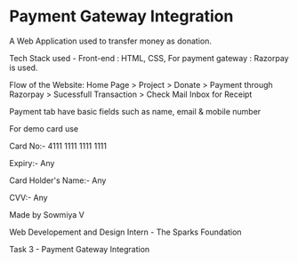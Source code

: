 # Payment Gateway Integration




A Web Application used to transfer money as donation.


Tech Stack used - Front-end : HTML, CSS, For payment gateway : Razorpay is used.


Flow of the Website: Home Page > Project > Donate > Payment through Razorpay > Sucessfull Transaction > Check Mail Inbox for Receipt


Payment tab have basic fields such as name, email & mobile number


For demo card use

Card No:- 4111 1111 1111 1111

Expiry:- Any

Card Holder's Name:- Any

CVV:- Any


Made by Sowmiya V

Web Developement and Design Intern - The Sparks Foundation

Task 3 - Payment Gateway Integration
